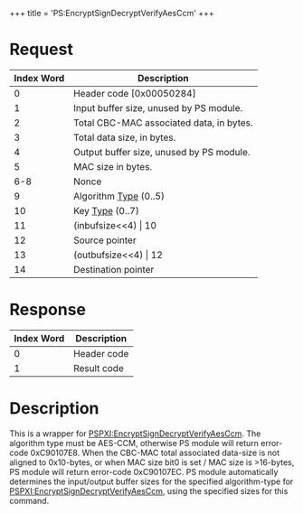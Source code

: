 +++
title = 'PS:EncryptSignDecryptVerifyAesCcm'
+++

# Request

| Index Word | Description                                                 |
|------------|-------------------------------------------------------------|
| 0          | Header code \[0x00050284\]                                  |
| 1          | Input buffer size, unused by PS module.                     |
| 2          | Total CBC-MAC associated data, in bytes.                    |
| 3          | Total data size, in bytes.                                  |
| 4          | Output buffer size, unused by PS module.                    |
| 5          | MAC size in bytes.                                          |
| 6-8        | Nonce                                                       |
| 9          | Algorithm [Type](PSPXI:EncryptDecryptAes "wikilink") (0..5) |
| 10         | Key [Type](PSPXI:EncryptDecryptAes "wikilink") (0..7)       |
| 11         | (inbufsize\<\<4) \| 10                                      |
| 12         | Source pointer                                              |
| 13         | (outbufsize\<\<4) \| 12                                     |
| 14         | Destination pointer                                         |

# Response

| Index Word | Description |
|------------|-------------|
| 0          | Header code |
| 1          | Result code |

# Description

This is a wrapper for
[PSPXI:EncryptSignDecryptVerifyAesCcm](PSPXI:EncryptSignDecryptVerifyAesCcm "wikilink").
The algorithm type must be AES-CCM, otherwise PS module will return
error-code 0xC90107E8. When the CBC-MAC total associated data-size is
not aligned to 0x10-bytes, or when MAC size bit0 is set / MAC size is
\>16-bytes, PS module will return error-code 0xC90107EC. PS module
automatically determines the input/output buffer sizes for the specified
algorithm-type for
[PSPXI:EncryptSignDecryptVerifyAesCcm](PSPXI:EncryptSignDecryptVerifyAesCcm "wikilink"),
using the specified sizes for this command.